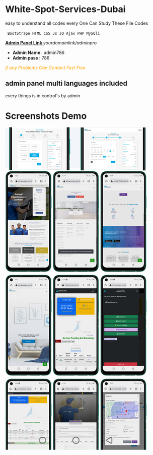 # White-Spot-Services-Dubai
easy to understand all codes every One Can Study These File Codes

<code> BootStrape HTML CSS Js JQ Ajax PHP MySQli </code>

<b> <u> Admin Panel Link </u> </b>
<i> yourdomainlink/adminpro </i>
<ul>
<li><b> Admin Name </b>: admin786 </li>
<li><b> Admin pass </b>: 786 </li>
</ul>
<i> <p style="color:orange;"> if any Problems Can Contact Feel Free </p> </i>

## admin panel multi languages included
every things is in control's by admin

# Screenshots Demo
<img src='WhitSpot demo.png'>

